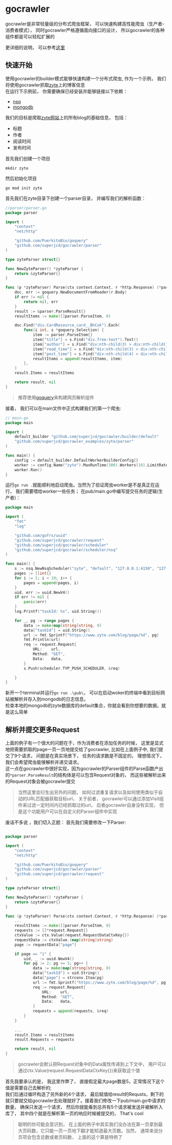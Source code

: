 # gocrawler
gocrawler是非常轻量级的分布式爬虫框架， 可以快速构建高性能爬虫（生产者-消费者模式）， 同时gocrawler严格遵循面向接口的设计， 所以gocrawler的各种组件都是可以轻松扩展的

更详细的说明， 可以参考[这里](https://superjcd.github.io/p/golang%E5%88%86%E5%B8%83%E5%BC%8F%E7%88%AC%E8%99%AB%E8%AE%BE%E8%AE%A1/)

## 快速开始
使用gocrawler的builder模式能够快速构建一个分布式爬虫, 作为一个示例， 我们将使用gocrawler抓取[zyte](https://www.zyte.com/blog/)上的博客信息  
在运行下示例前， 你需要确保已经安装并能够链接以下依赖：
- [nsq](https://nsq.io/)
- [mongodb](https://www.mongodb.com/)

我们的目标是爬取[zyte网站](https://www.zyte.com/blog)上的所有blog的基础信息， 包括：
- 标题
- 作者
- 阅读时间
- 发布时间

首先我们创建一个项目
```
mkdir zyte
```
然后初始化项目
```
go mod init zyte
```
首先我们在zyte目录下创建一个parser目录， 并编写我们的解析函数：
```go
//parser/parser.go
package parser

import (
	"context"
	"net/http"

	"github.com/PuerkitoBio/goquery"
	"github.com/superjcd/gocrawler/parser"
)

type zyteParser struct{}

func NewZyteParser() *zyteParser {
	return &zyteParser{}
}

func (p *zyteParser) Parse(ctx context.Context, r *http.Response) (*parser.ParseResult, error) {
	doc, err := goquery.NewDocumentFromReader(r.Body)
	if err != nil {
		return nil, err
	}
	result := &parser.ParseResult{}
	resultItems := make([]parser.ParseItem, 0)

	doc.Find("div.CardResource_card__BhCok").Each(
		func(i int, s *goquery.Selection) {
			item := parser.ParseItem{}
			item["title"] = s.Find("div.free-text").Text()
			item["author"] = s.Find("div:nth-child(3) > div:nth-child(1) > span:nth-child(2)").Text()
			item["read_time"] = s.Find("div:nth-child(3) > div:nth-child(2) > span:nth-child(2)").Text()
			item["post_time"] = s.Find("div:nth-child(4) > div:nth-child(1) > span:nth-child(2)").Text()
			resultItems = append(resultItems, item)
		},
	)
	result.Items = resultItems

	return result, nil
}

```
> 推荐使用[goquery](https://github.com/PuerkitoBio/goquery)来构建网页解析组件

接着， 我们可以在main文件中正式构建我们的第一个爬虫:
```go
// main.go
package main

import (
	default_builder "github.com/superjcd/gocrawler/builder/default"
	"github.com/superjcd/gocrawler_examples/zyte/parser"
)

func main() {
	config := default_builder.DefaultWorkerBuilderConfig{}
	worker := config.Name("zyte").MaxRunTime(300).Workers(10).LimitRate(10).Build(parser.NewZyteParser())
	worker.Run()
}
```
运行`go run .`就能顺利地启动爬虫。当然为了验证爬虫worker是不是真正在运行， 我们需要喂给worker一些任务；
在pub/main.go中编写提交任务的逻辑(生产者)：
```go
package main

import (
	"fmt"
	"log"

	"github.com/gofrs/uuid"
	"github.com/superjcd/gocrawler/request"
	"github.com/superjcd/gocrawler/scheduler"
	"github.com/superjcd/gocrawler/scheduler/nsq"
)

func main() {
	s := nsq.NewNsqScheduler("zyte", "default", "127.0.0.1:4150", "127.0.0.1:4161")
	pages := []int{}
	for i := 1; i < 10; i++ {
		pages = append(pages, i)
	}
	uid, err := uuid.NewV4()
	if err != nil {
		panic(err)
	}
	log.Printf("taskId: %s", uid.String())

	for _, pg := range pages {
		data := make(map[string]string, 0)
		data["taskId"] = uid.String()
		url := fmt.Sprintf("https://www.zyte.com/blog/page/%d", pg)
		fmt.Println(url)
		req := request.Request{
			URL:    url,
			Method: "GET",
			Data:   data,
		}
		s.Push(scheduler.TYP_PUSH_SCHEDULER, &req)

	}
}
```
新开一个terminal并运行`go run .\pub\`， 可以在启动woker的终端中看到目标网站被解析并存入到mongodb的日志信息。  
检查本地的mongodb的zyte数据库的default集合，你就会看到你想要的数据。就是这么简单



## 解析并提交更多Request
上面的例子有一个很大的问题在于，作为消费者在添加任务的时候， 这里是显式地把需要抓取的page一页一页地提交给了gocrawler, 比如在上面例子中, 我们提交了9个请求， 问题是在真实场景下， 任务的请求数是不固定的， 理想情况下， 我们会希望爬虫能够解析并递交请求。  
这一点在gocrawler中很好实现，因为gocrawler的Parser组件的Parse函数产出的`*parser.ParseResult`的结构体是可以包含Request对象的， 而这些被解析出来的Request对象会被gocrawler提交
> 当然这里会衍生出另外的问题， 如何过滤重复请求以及如何使用类似于自动的URL匹配器获取目标url， 关于前者， gocrawler可以通过添加Visit组件来过滤一定时间内已经抓取过的url， 后者gocrawler自身没有实现， 但是这个功能用户可以在自定义的Parser组件中实现

废话不多说 ，我们切入正题：
首先我们需要修改一下Parser:
```go

package parser

import (
	"context"
	"net/http"

	"github.com/PuerkitoBio/goquery"
	"github.com/superjcd/gocrawler/parser"
	"github.com/superjcd/gocrawler/request"
)

type zyteParser struct{}

func NewZyteParser() *zyteParser {
	return &zyteParser{}
}

func (p *zyteParser) Parse(ctx context.Context, r *http.Response) (*parser.ParseResult, error) {
    ...
    resultItems := make([]parser.ParseItem, 0)
	requests := []*request.Request{}
	ctxValue := ctx.Value(request.RequestDataCtxKey{})
	requestData := ctxValue.(map[string]string)
	page := requestData["page"]

	if page == "1" {
		uid, _ := uuid.NewV4()
		for pg := 2; pg <= 5; pg++ {
			data := make(map[string]string, 0)
			data["taskId"] = uid.String()
			data["page"] = strconv.Itoa(pg)
			url := fmt.Sprintf("https://www.zyte.com/blog/page/%d", pg)
			req := request.Request{
				URL:    url,
				Method: "GET",
				Data:   data,
			}
			requests = append(requests, &req)
		}
	}
   
    ...
	result.Items = resultItems
	result.Requests = requests

	return result, nil
}
```
> gocrawler会默认把Request对象中的Data属性传递到上下文中， 用户可以通过ctx.Value(request.RequestDataCtxKey{})来获取这个值  

首先我要承认的是， 我这里作弊了， 直接假定最大page数是5，正常情况下这个值是需要自己去解析的;  
我们后通过循环构造了另外新的4个请求， 最后赋值给result的Requsts，剩下的就只要就交给gocrawler去处理就好了。接着我们修改一下pub/main.go中请求的数量， 确保只发送一个请求， 然后你就能看到总共有5个请求被发送并被解析入库了， 其中四个就是在解析第一页的响应时候被提交的， That's cool
> 聪明的你可能会意识到， 在上面的例子中其实我们没办法在第一页拿到最大页码数，它只能一页一页地下翻才能知道最大页数。当然， 通常来说分页项会包含总数或者页码数， 上面的这个算是特例了


